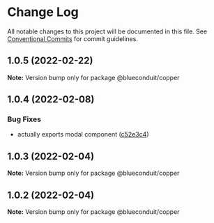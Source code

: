 # Change Log

All notable changes to this project will be documented in this file.
See [Conventional Commits](https://conventionalcommits.org) for commit guidelines.

## 1.0.5 (2022-02-22)

**Note:** Version bump only for package @blueconduit/copper





## 1.0.4 (2022-02-08)


### Bug Fixes

* actually exports modal component ([c52e3c4](https://github.com/BlueConduit/copper/commit/c52e3c4c0a458beaabc60c84e4627489fc45dc64))





## 1.0.3 (2022-02-04)

**Note:** Version bump only for package @blueconduit/copper





## 1.0.2 (2022-02-04)

**Note:** Version bump only for package @blueconduit/copper
